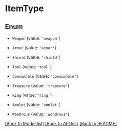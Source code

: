 # ItemType


## Enum

* `Weapon` (value: `'weapon'`)

* `Armor` (value: `'armor'`)

* `Shield` (value: `'shield'`)

* `Tool` (value: `'tool'`)

* `Consumable` (value: `'consumable'`)

* `Treasure` (value: `'treasure'`)

* `Ring` (value: `'ring'`)

* `Amulet` (value: `'amulet'`)

* `Wondrous` (value: `'wondrous'`)

[[Back to Model list]](../README.md#documentation-for-models) [[Back to API list]](../README.md#documentation-for-api-endpoints) [[Back to README]](../README.md)
